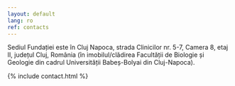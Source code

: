 ```yaml
---
layout: default
lang: ro
ref: contacts
---
```


Sediul Fundației este în Cluj Napoca, strada Clinicilor nr. 5-7, Camera 8, etaj II, județul Cluj, România (în imobilul/clădirea Facultății de Biologie și Geologie din cadrul Universității Babeș-Bolyai din Cluj-Napoca).

{% include contact.html %}
